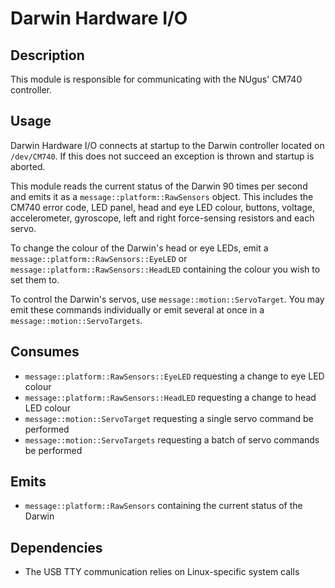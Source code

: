 # Darwin Hardware I/O

## Description

This module is responsible for communicating with the NUgus' CM740 controller.

## Usage

Darwin Hardware I/O connects at startup to the Darwin controller located on
`/dev/CM740`. If this does not succeed an exception is thrown and startup is
aborted.

This module reads the current status of the Darwin 90 times per second and
emits it as a `message::platform::RawSensors` object. This includes the CM740 error
code, LED panel, head and eye LED colour, buttons, voltage, accelerometer,
gyroscope, left and right force-sensing resistors and each servo.

To change the colour of the Darwin's head or eye LEDs, emit a
`message::platform::RawSensors::EyeLED` or `message::platform::RawSensors::HeadLED`
containing the colour you wish to set them to.

To control the Darwin's servos, use `message::motion::ServoTarget`. You may
emit these commands individually or emit several at once in a `message::motion::ServoTargets`.

## Consumes

- `message::platform::RawSensors::EyeLED` requesting a change to eye LED colour
- `message::platform::RawSensors::HeadLED` requesting a change to head LED colour
- `message::motion::ServoTarget` requesting a single servo command be performed
- `message::motion::ServoTargets` requesting a batch of servo commands be performed

## Emits

- `message::platform::RawSensors` containing the current status of the Darwin

## Dependencies

- The USB TTY communication relies on Linux-specific system calls
